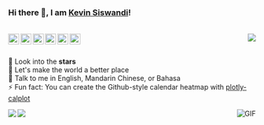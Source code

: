 ### Hi there 👋, I am [Kevin Siswandi](https://github.com/Physicist91/)!

<br/>

<a href="https://www.linkedin.com/in/kevinsiswandi/">
  <img align="left" alt="Kevin's LinkedIn" width="22px" src="https://cdn.jsdelivr.net/npm/simple-icons@v3/icons/linkedin.svg" />
</a>
<a href="https://t.me/kevinsiswandi">
  <img align="left" alt="Kevin's Telegram" width="22px" src="https://cdn.jsdelivr.net/npm/simple-icons@v3/icons/telegram.svg" />
</a>
<a href="https://www.instagram.com/siswandikevin/">
  <img align="left" alt="Kevin's Instagram" width="22px" src="https://cdn.jsdelivr.net/npm/simple-icons@v3/icons/instagram.svg" />
</a>
<a href="https://rpubs.com/kevinsis/">
  <img align="left" alt="Kevin's RPubs" width="22px" src="https://cdn.jsdelivr.net/npm/simple-icons@3.1.0/icons/rstudio.svg" />
</a>
<a href="https://www.quora.com/profile/Kevin-Siswandi-1">
  <img align="left" alt="Kevin Siswandi | Quora" width="22px" src="https://cdn.jsdelivr.net/npm/simple-icons@3.1.0/icons/quora.svg" />
</a>
<a href="https://medium.com/@KevinSiswandi">
  <img align="left" alt="Kevin Siswandi | Medium" width="22px" src="https://cdn.jsdelivr.net/npm/simple-icons@3.1.0/icons/medium.svg" />
</a>

<a href="https://github.com/Physicist91/genai-quick">
  <img align="right" src="https://github-readme-stats.vercel.app/api/pin/?username=Physicist91&repo=genai-quick" />
</a>

<br />
<br />

🔭 Look into the **stars**  
🌱 Let's make the world a better place  
💬 Talk to me in English, Mandarin Chinese, or Bahasa  
⚡ Fun fact: You can create the Github-style calendar heatmap with [plotly-calplot](https://github.com/brunorosilva/plotly-calplot?tab=readme-ov-file)

<img align="right" alt="GIF" src="https://media.giphy.com/media/d1zp7XeNrzpWo/giphy.gif" />

<a href="https://github.com/Physicist91/dvfp">
  <img align="left" src="https://github-readme-stats.vercel.app/api/pin/?username=Physicist91&repo=dvfp" />
</a>

<a href="https://github.com/Physicist91/systems-identification">
  <img align="left" src="https://github-readme-stats.vercel.app/api/pin/?username=Physicist91&repo=systems-identification" />
</a>

<!--
**Physicist91/Physicist91** is a ✨ _special_ ✨ repository because its `README.md` (this file) appears on your GitHub profile.

Here are some ideas to get you started:

- 👯 I’m looking to collaborate on ...
- 🤔 I’m looking for help with ...
- 📫 How to reach me: ...
- 😄 Pronouns: ...
-->
